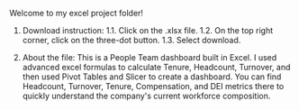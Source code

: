 Welcome to my excel project folder!
1. Download instruction:
1.1. Click on the .xlsx file.
1.2. On the top right corner, click on the three-dot button.
1.3. Select download.

2. About the file:
This is a People Team dashboard built in Excel. I used advanced excel formulas to calculate Tenure, Headcount, Turnover, and then used Pivot Tables and Slicer to create a dashboard.
You can find Headcount, Turnover, Tenure, Compensation, and DEI metrics there to quickly understand the company's current workforce composition.
